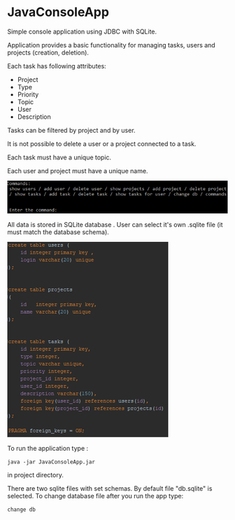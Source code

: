 # JavaConsoleApp
Simple console application using JDBC with SQLite.

Application provides a basic functionality for managing tasks, users and projects (creation, deletion).

Each task has following attributes:  
 - Project
 - Type
 - Priority
 - Topic
 - User
 - Description

Tasks can be filtered by project and by user.


It is not possible to delete a user or a project connected to a task.

Each task must have a unique topic.

Each user and project must have a unique name.


![startView](https://github.com/ViktorAnchutin/JavaConsoleApp/blob/master/img/FirstView.PNG?raw=true)

All data is stored in SQLite database . User can select it's own .sqlite file (it must match the database schema). 


![tables](https://github.com/ViktorAnchutin/JavaConsoleApp/blob/master/img/tables.PNG?raw=true)

To run the application type :
```
java -jar JavaConsoleApp.jar
```
in project directory.

There are two sqlite files with set schemas. By default file "db.sqlite" is selected. To change database file after you run the app type:
```
change db
```
